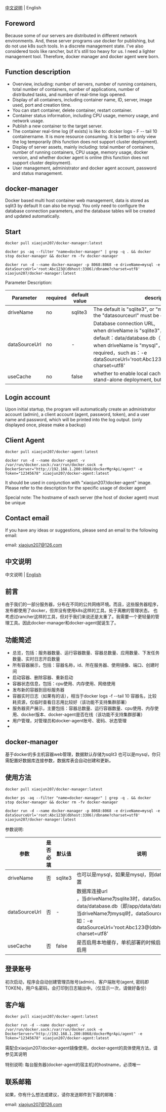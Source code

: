 [中文说明](#zh) | 
<a name="en">English</a>
## Foreword
Because some of our servers are distributed in different network environments. And, these server programs use docker for publishing, but do not use k8s such tools. In a discrete management state.
I've also considered tools like rancher, but it's still too heavy for us. I need a lighter management tool. Therefore, docker manager and docker agent were born.

## Function description
* Overview, including: number of servers, number of running containers, total number of containers, number of applications, number of distributed tasks, and number of real-time logs opened.
* Display of all containers, including container name, ID, server, image used, port and creation time.
* You can start container, delete container, restart container.
* Container status information, including CPU usage, memory usage, and network usage.
* Publish a new container to the target server.
* The container real-time log (if exists) is like to: docker logs - F -- tail 10 containername. It is more resource consuming. It is better to only view the log temporarily (this function does not support cluster deployment).
* Display of server assets, mainly including: total number of containers, number of running containers, CPU usage, memory usage, docker version, and whether docker agent is online (this function does not support cluster deployment).
* User management, administrator and docker agent account, password and status management.


## docker-manager
Docker based multi host container web management, data is stored as sqlit3 by default
It can also be mysql. You only need to configure the database connection parameters, and the database tables will be created and updated automatically.

## Start

```
docker pull xiaojun207/docker-manager:latest

docker ps -aq --filter "name=docker-manager" | grep -q . && docker stop docker-manager && docker rm -fv docker-manager

docker run -d --name docker-manager -p 8068:8068 -e driveName=mysql -e dataSourceUrl='root:Abc123@(dbhost:3306)/dbname?charset=utf8' xiaojun207/docker-manager:latest

```

Parameter Description:

Parameter | required | default value | description
---|----------|---------------|--- 
driveName | no       | sqlite3  | The default is "sqlite3", or "mysql". If MySQL is used, the "datasourceurl" must be configured.
dataSourceUrl | no       | -     | Database connection URL, <br>when driveName is "sqlite3"，"dataSourceUrl" default：data/database.db（/app/data/database.db），<br>when driveName is "mysql"，the "dataSourceUrl" is required，such as：-e dataSourceUrl='root:Abc123@(dbhost:3306)/dbname?charset=utf8' 
useCache | no       | false         | whether to enable local cache. It can be enabled in stand-alone deployment, but not in cluster deployment


## Login account
Upon initial startup, the program will automatically create an administrator account (admin), a client account (agent, password, token), and a user name and password, which will be printed into the log output. (only displayed once, please make a backup)

## Client Agent
```
docker pull xiaojun207/docker-agent:latest

docker run -d --name docker-agent -v /var/run/docker.sock:/var/run/docker.sock -e DockerServer="http://192.168.1.200:8068/dockerMgrApi/agent" -e Token="12345678" xiaojun207/docker-agent:latest

```
It should be used in conjunction with "xiaojun207/docker-agent" image. Please refer to the description for the specific usage of docker agent

Special note:
    The hostname of each server (the host of docker agent) must be unique

## Contact email
If you have any ideas or suggestions, please send an email to the following email:

email: xiaojun207@126.com


## 中文说明

<a name="zh">中文说明</a> | [English](#en)

## 前言
由于我们的一部分服务器，分布在不同的公共网络环境。而且，这些服务器程序，发布都使用了docker，但并没有使用k8s这样的工具。处于离散的管理状态。
也考虑过rancher这样的工具，但对于我们来说还是太重了。我需要一个更轻量的管理工具。因此docker-manager和docker-agent就诞生了。

## 功能简述
* 总览，包括：服务器数量、运行容器数量、容器总数量、应用数量、下发任务数量、实时日志开启数量
* 所有容器展示，包括：容器名称，id、所在服务器、使用镜像、端口、创建时间
* 启动容器、删除容器、重新启动
* 容器状态信息，包括：cpu使用、内存使用、网络使用
* 发布新的容器到目标服务器
* 容器实时日志（如果有的话），相当于docker logs -f --tail 10 容器名，比较耗资源，仅临时查看日志用比较好（该功能不支持集群部署）
* 服务器资产展示，主要包括：容器总数量、运行容器数量、cpu使用、内存使用、docker版本、docker-agent是否在线（该功能不支持集群部署）
* 用户管理，对管理员和docker-agent账号、密码、状态管理
*

## docker-manager
基于docker的多主机容器web管理，数据默认存储为sqlit3
也可以是mysql，你只需配置好数据库连接参数，数据库表会自动创建和更新。


## 使用方法

```
docker pull xiaojun207/docker-manager:latest

docker ps -aq --filter "name=docker-manager" | grep -q . && docker stop docker-manager && docker rm -fv docker-manager

docker run -d --name docker-manager -p 8068:8068 -e driveName=mysql -e dataSourceUrl='root:Abc123@(dbhost:3306)/dbname?charset=utf8' xiaojun207/docker-manager:latest

```

参数说明:

参数 | 是否必填 | 默认值     | 说明
---|------|---------|--- 
driveName | 否    | sqlite3 | 也可以是mysql，如果是mysql，则dataSourceUrl必须配置
dataSourceUrl | 否    | -       | 数据库连接url<br>，当driveName为sqlite3时，dataSourceUrl默认为：data/database.db（即/app/data/database.db），<br>当driveName为mysql时，dataSourceUrl则必填，例如：-e dataSourceUrl='root:Abc123@(dbhost:3306)/dbname?charset=utf8'
useCache | 否    | false   | 是否启用本地缓存，单机部署的时候启用，集群部署请不要启用


## 登录账号
初次启动，程序会自动创建管理员账号(admin)、客户端账号(agent, 密码即TOKEN)，用户名密码，会打印到日志输出中。（仅显示一次，请做好备份）

## 客户端
```
docker pull xiaojun207/docker-agent:latest

docker run -d --name docker-agent -v /var/run/docker.sock:/var/run/docker.sock -e DockerServer="http://192.168.1.200:8068/dockerMgrApi/agent" -e Token="12345678" xiaojun207/docker-agent:latest

```
需配合xiaojun207/docker-agent镜像使用，docker-agent的具体使用方法，请参见其说明

特别说明:
    每台服务器(docker-agent的宿主机)的hostname，必须唯一

## 联系邮箱
如果，你有什么想法或建议，请你发送邮件到下面的邮箱：

email: xiaojun207@126.com
